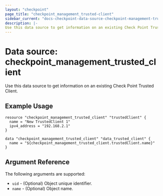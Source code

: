```yaml
---
layout: "checkpoint"
page_title: "checkpoint_management_trusted-client"
sidebar_current: "docs-checkpoint-data-source-checkpoint-management-trusted-client"
description: |-
Use this data source to get information on an existing Check Point Trusted Client.
---
```


# Data source: checkpoint_management_trusted_client

Use this data source to get information on an existing Check Point Trusted Client.

## Example Usage


```hcl
resource "checkpoint_management_trusted_client" "trustedClient" {
  name = "New TrustedClient 1"
  ipv4_address = "192.168.2.1"
}

data "checkpoint_management_trusted_client" "data_trusted_client" {
  name = "${checkpoint_management_trusted_client.trustedClient.name}"
}
```

## Argument Reference

The following arguments are supported:

* `uid` - (Optional) Object unique identifier.
* `name` - (Optional) Object name. 

